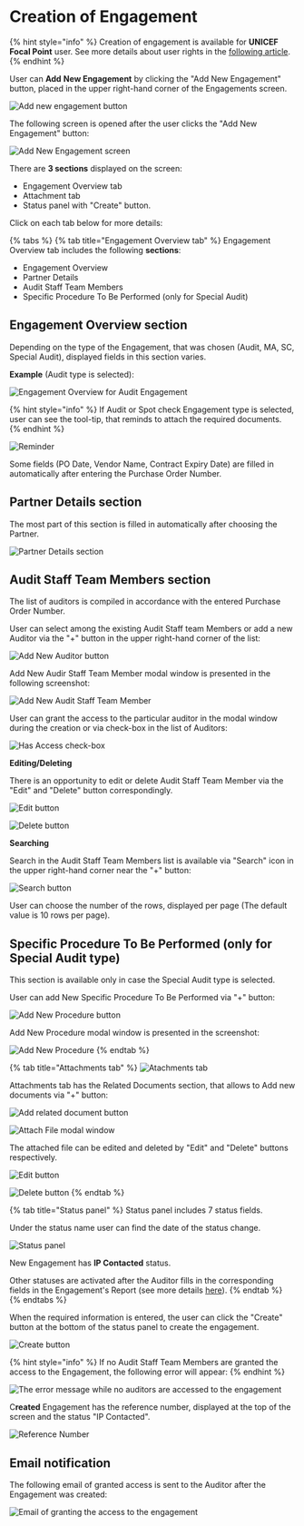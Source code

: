 # Creation of Engagement

{% hint style="info" %}
Creation of engagement is available for **UNICEF Focal Point** user. See more details about user rights in the [following article](../overview/user-roles-and-permissions.md).
{% endhint %}

User can **Add** **New Engagement** by clicking the "Add New Engagement"  button, placed in the upper right-hand corner of the Engagements screen.

![Add new engagement button](../../.gitbook/assets/5.png)

 The following screen is opened after the user clicks  the "Add New Engagement" button:

![Add New Engagement screen](../../.gitbook/assets/6.png)

There are **3 sections** displayed on the screen:

* Engagement Overview tab
* Attachment tab
* Status panel with "Create" button.

Click on each tab below for more details:

{% tabs %}
{% tab title="Engagement Overview tab" %}
Engagement Overview tab includes the following **sections**: 

* Engagement Overview
* Partner Details
* Audit Staff Team Members 
* Specific Procedure To Be Performed \(only for Special Audit\)

## Engagement Overview section

Depending on the type of the Engagement, that was chosen \(Audit, MA, SC, Special Audit\), displayed fields in this section varies. 

**Example** \(Audit type is selected\):

![Engagement Overview for Audit Engagement](../../.gitbook/assets/7.png)

{% hint style="info" %}
If Audit or Spot check Engagement type is selected, user can see the tool-tip, that reminds to attach the required documents.  
{% endhint %}

![Reminder](../../.gitbook/assets/8.png)

Some fields \(PO Date, Vendor Name, Contract Expiry Date\) are filled in automatically after entering the Purchase Order Number.

## Partner Details section

The most part of this section is filled in automatically after choosing the Partner.

![Partner Details section](../../.gitbook/assets/9.png)

## Audit Staff Team Members section

The list of auditors is compiled in accordance with the entered Purchase Order Number.

User can select among the existing Audit Staff team Members or add a new Auditor via the "+" button in the upper right-hand corner of the list:

![Add New Auditor button](../../.gitbook/assets/10.png)

Add New Audir Staff Team Member modal window is presented in the following screenshot:

![Add New Audit Staff Team Member](../../.gitbook/assets/11.png)

User can grant the access to the particular auditor in the modal window during the creation or via check-box in the list of Auditors: 

![Has Access check-box](../../.gitbook/assets/12.png)

**Editing/Deleting**

There is an opportunity to edit or delete Audit Staff Team Member via the "Edit" and "Delete" button correspondingly.

![Edit button](../../.gitbook/assets/13.png)

![Delete button](../../.gitbook/assets/14.png)

**Searching**

Search in the Audit Staff Team Members list is available via "Search" icon in the upper right-hand corner near the "+" button:

![Search button](../../.gitbook/assets/15.png)

User can choose the number of the rows, displayed per page \(The default value is 10 rows per page\).

## Specific Procedure To Be Performed \(only for Special Audit type\)

This section is available only in case the Special Audit type is selected.

User can add New Specific Procedure To Be Performed  via "+" button: 

![Add New Procedure button](../../.gitbook/assets/18.png)

Add New Procedure modal window is presented in the screenshot: 

![Add New Procedure](../../.gitbook/assets/19.png)
{% endtab %}

{% tab title="Attachments tab" %}
![Atachments tab](../../.gitbook/assets/20.png)

Attachments tab has the Related Documents section, that allows to Add new documents via "+" button:

![Add related document button](../../.gitbook/assets/21.png)

![Attach File modal window](../../.gitbook/assets/22.png)

The attached file can be edited and deleted by "Edit" and "Delete" buttons respectively.

![Edit button](../../.gitbook/assets/23%20%281%29.png)

![Delete button](../../.gitbook/assets/24.png)
{% endtab %}

{% tab title="Status panel" %}
Status panel includes 7 status fields. 

Under the status name user can find the date of the status change.  

![Status panel](../../.gitbook/assets/28.png)

New Engagement has **IP Contacted** status. 

Other statuses are activated after the Auditor fills in the corresponding fields in the Engagement's Report \(see more details [here](edit-by-auditor/)\).
{% endtab %}
{% endtabs %}

When the required information is entered, the user can click the "Create" button at the bottom of the status panel to create the engagement.

![Create button](../../.gitbook/assets/27.png)

{% hint style="info" %}
If no Audit Staff Team Members are granted the access to the Engagement, the following error will appear:
{% endhint %}

![The error message while no auditors are accessed to the engagement](../../.gitbook/assets/25.png)

C**reated** Engagement has the reference number, displayed at the top of the screen and the status "IP Contacted". 

![Reference Number](../../.gitbook/assets/41.png)

## **Email notification**

The following email of granted access is sent to the Auditor after the Engagement was created:

![Email of granting the access to the engagement](../../.gitbook/assets/26%20%281%29.png)




